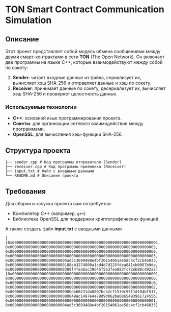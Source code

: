 # TON Smart Contract Communication Simulation

## Описание

Этот проект представляет собой модель обмена сообщениями между двумя смарт-контрактами в сети **TON** (The Open Network). Он включает две программы на языке C++, которые взаимодействуют между собой по сокету:

1. **Sender**: читает входные данные из файла, сериализует их, вычисляет хэш SHA-256 и отправляет данные и хэш по сокету.
2. **Receiver**: принимает данные по сокету, десериализует их, вычисляет хэш SHA-256 и проверяет целостность данных.

### Используемые технологии

- **C++**: основной язык программирования проекта.
- **Сокеты**: для организации сетевого взаимодействия между программами.
- **OpenSSL**: для вычисления хэш-функции SHA-256.

## Структура проекта
```
├── sender.cpp # Код программы отправителя (Sender) 
├── receiver.cpp # Код программы приемника (Receiver) 
├── input.txt # Файл с входными данными 
└── README.md # Описание проекта
```

## Требования

Для сборки и запуска проекта вам потребуется:

- Компилятор C++ (например, `g++`)
- Библиотека OpenSSL для поддержки криптографических функций


А также создать файл **input.txt** с вводными данными

```
1
[0x0000000000000000000000000000000000000000000000000000000000000001,
0x0000000000000000000000000000000000000000000000000000000000000003,
0x0000000000000000000000000000000000000000000000000000000000000060,
0x0000000000000000000000000000000000000000000000000000000000000003,
0x0000000000000000000000004ad3c3699488e4bf20154061ae58c4cf2cb46033,
0x000000000000000000000000188eb3274800a1cd4d7d225fdea841cb0087b9da,
0x000000000000000000000000308f4fea6ac39d45f5e3fea083fc72eb80cd92a2]
[0x0000000000000000000000000000000000000000000000000000000000000001,
0x0000000000000000000000000000000000000000000000000000000000000060,
0x00000000000000000000000000000000000000000000000000000000000000c0,
0x0000000000000000000000000000000000000000000000000000000000000002,
0x00000000000000000000000098bde60231da0807bcb2cf153dc97f1d104bf517,
0x00000000000000000000000089049ac1497e4a79d9d062be086549396172455b,
0x0000000000000000000000000000000000000000000000000000000000000001,
0x0000000000000000000000004ad3c3699488e4bf20154061ae58c4cf2cb46033]
```
